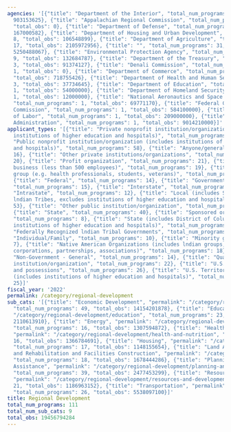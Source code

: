 ```yaml
---
agencies: '[{"title": "Department of the Interior", "total_num_programs": 14, "total_obs":
  903153625}, {"title": "Appalachian Regional Commission", "total_num_programs": 4,
  "total_obs": 0}, {"title": "Department of Defense", "total_num_programs": 6, "total_obs":
  167000582}, {"title": "Department of Housing and Urban Development", "total_num_programs":
  8, "total_obs": 106548899}, {"title": "Department of Agriculture", "total_num_programs":
  17, "total_obs": 2105972956}, {"title": "", "total_num_programs": 31, "total_obs":
  5250488067}, {"title": "Environmental Protection Agency", "total_num_programs":
  9, "total_obs": 132684787}, {"title": "Department of the Treasury", "total_num_programs":
  3, "total_obs": 91374127}, {"title": "Denali Commission", "total_num_programs":
  1, "total_obs": 0}, {"title": "Department of Commerce", "total_num_programs": 9,
  "total_obs": 718755426}, {"title": "Department of Health and Human Services", "total_num_programs":
  3, "total_obs": 37734645}, {"title": "Department of Education", "total_num_programs":
  1, "total_obs": 54000000}, {"title": "Department of Homeland Security", "total_num_programs":
  1, "total_obs": 12000000}, {"title": "National Aeronautics and Space Administration",
  "total_num_programs": 1, "total_obs": 69771170}, {"title": "Federal Communications
  Commission", "total_num_programs": 1, "total_obs": 584100000}, {"title": "Department
  of Labor", "total_num_programs": 1, "total_obs": 209000000}, {"title": "Small Business
  Administration", "total_num_programs": 1, "total_obs": 9014210000}]'
applicant_types: '[{"title": "Private nonprofit institution/organization (includes
  institutions of higher education and hospitals)", "total_num_programs": 50}, {"title":
  "Public nonprofit institution/organization (includes institutions of higher education
  and hospitals)", "total_num_programs": 58}, {"title": "Anyone/general public", "total_num_programs":
  16}, {"title": "Other private institutions/organizations", "total_num_programs":
  20}, {"title": "Profit organization", "total_num_programs": 21}, {"title": "Small
  business (less than 500 employees)", "total_num_programs": 19}, {"title": "Specialized
  group (e.g. health professionals, students, veterans)", "total_num_programs": 7},
  {"title": "Federal", "total_num_programs": 14}, {"title": "Government - General",
  "total_num_programs": 15}, {"title": "Interstate", "total_num_programs": 13}, {"title":
  "Intrastate", "total_num_programs": 12}, {"title": "Local (includes State-designated
  lndian Tribes, excludes institutions of higher education and hospitals", "total_num_programs":
  53}, {"title": "Other public institution/organization", "total_num_programs": 38},
  {"title": "State", "total_num_programs": 40}, {"title": "Sponsored organization",
  "total_num_programs": 8}, {"title": "State (includes District of Columbia, public
  institutions of higher education and hospitals)", "total_num_programs": 46}, {"title":
  "Federally Recognized lndian Tribal Governments", "total_num_programs": 33}, {"title":
  "Individual/Family", "total_num_programs": 10}, {"title": "Minority group", "total_num_programs":
  7}, {"title": "Native American Organizations (includes lndian groups, cooperatives,
  corporations, partnerships, associations)", "total_num_programs": 18}, {"title":
  "Non-Government - General", "total_num_programs": 14}, {"title": "Quasi-public nonprofit
  institution/organization", "total_num_programs": 22}, {"title": "U.S. Territories
  and possessions", "total_num_programs": 26}, {"title": "U.S. Territories and possessions
  (includes institutions of higher education and hospitals)", "total_num_programs":
  25}]'
fiscal_year: '2022'
permalink: /category/regional-development
sub_cats: '[{"title": "Economic Development", "permalink": "/category/regional-development/economic-development",
  "total_num_programs": 49, "total_obs": 14154201878}, {"title": "Education", "permalink":
  "/category/regional-development/education", "total_num_programs": 23, "total_obs":
  2110613910}, {"title": "Energy", "permalink": "/category/regional-development/energy",
  "total_num_programs": 16, "total_obs": 1307594872}, {"title": "Health and Nutrition",
  "permalink": "/category/regional-development/health-and-nutrition", "total_num_programs":
  16, "total_obs": 1366784691}, {"title": "Housing", "permalink": "/category/regional-development/housing",
  "total_num_programs": 17, "total_obs": 1148155654}, {"title": "Land Acquisition
  and Rehabilitation and Facilities Construction", "permalink": "/category/regional-development/land-acquisition-and-rehabilitation-and-facilities-construction",
  "total_num_programs": 18, "total_obs": 1678444286}, {"title": "Planning and Technical
  Assistance", "permalink": "/category/regional-development/planning-and-technical-assistance",
  "total_num_programs": 39, "total_obs": 2477453299}, {"title": "Resources and Development",
  "permalink": "/category/regional-development/resources-and-development", "total_num_programs":
  21, "total_obs": 1186963152}, {"title": "Transportation", "permalink": "/category/regional-development/transportation",
  "total_num_programs": 26, "total_obs": 5538097100}]'
title: Regional Development
total_num_programs: 111
total_num_sub_cats: 9
total_obs: 19456794284
---
```

